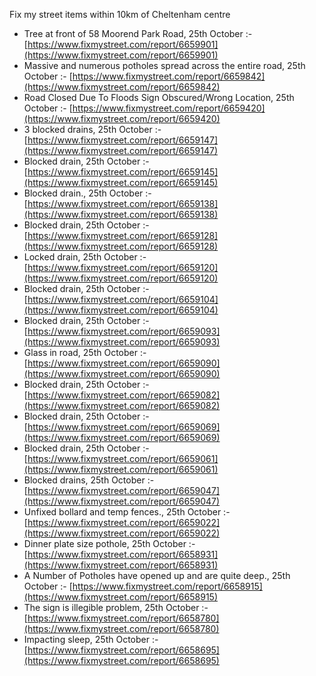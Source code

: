 Fix my street items within 10km of Cheltenham centre

<!-- fix_marker starts -->

- Tree at front of 58 Moorend Park Road, 25th October :- [https://www.fixmystreet.com/report/6659901](https://www.fixmystreet.com/report/6659901)
- Massive and numerous potholes spread across the entire road, 25th October :- [https://www.fixmystreet.com/report/6659842](https://www.fixmystreet.com/report/6659842)
- Road Closed Due To Floods Sign Obscured/Wrong Location, 25th October :- [https://www.fixmystreet.com/report/6659420](https://www.fixmystreet.com/report/6659420)
- 3 blocked drains, 25th October :- [https://www.fixmystreet.com/report/6659147](https://www.fixmystreet.com/report/6659147)
- Blocked drain, 25th October :- [https://www.fixmystreet.com/report/6659145](https://www.fixmystreet.com/report/6659145)
- Blocked drain., 25th October :- [https://www.fixmystreet.com/report/6659138](https://www.fixmystreet.com/report/6659138)
- Blocked drain, 25th October :- [https://www.fixmystreet.com/report/6659128](https://www.fixmystreet.com/report/6659128)
- Locked drain, 25th October :- [https://www.fixmystreet.com/report/6659120](https://www.fixmystreet.com/report/6659120)
- Blocked drain, 25th October :- [https://www.fixmystreet.com/report/6659104](https://www.fixmystreet.com/report/6659104)
- Blocked drain, 25th October :- [https://www.fixmystreet.com/report/6659093](https://www.fixmystreet.com/report/6659093)
- Glass in road, 25th October :- [https://www.fixmystreet.com/report/6659090](https://www.fixmystreet.com/report/6659090)
- Blocked drain, 25th October :- [https://www.fixmystreet.com/report/6659082](https://www.fixmystreet.com/report/6659082)
- Blocked drain, 25th October :- [https://www.fixmystreet.com/report/6659069](https://www.fixmystreet.com/report/6659069)
- Blocked drain, 25th October :- [https://www.fixmystreet.com/report/6659061](https://www.fixmystreet.com/report/6659061)
- Blocked drains, 25th October :- [https://www.fixmystreet.com/report/6659047](https://www.fixmystreet.com/report/6659047)
- Unfixed bollard and temp fences., 25th October :- [https://www.fixmystreet.com/report/6659022](https://www.fixmystreet.com/report/6659022)
- Dinner plate size pothole, 25th October :- [https://www.fixmystreet.com/report/6658931](https://www.fixmystreet.com/report/6658931)
- A Number of Potholes have opened up and are quite deep., 25th October :- [https://www.fixmystreet.com/report/6658915](https://www.fixmystreet.com/report/6658915)
- The sign is illegible problem, 25th October :- [https://www.fixmystreet.com/report/6658780](https://www.fixmystreet.com/report/6658780)
- Impacting sleep, 25th October :- [https://www.fixmystreet.com/report/6658695](https://www.fixmystreet.com/report/6658695)

<!-- fix_marker ends -->